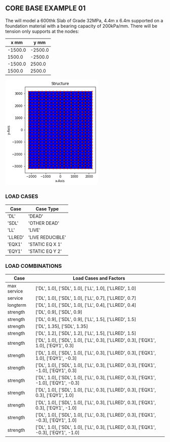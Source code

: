 ## CORE BASE EXAMPLE 01

The will model a 600thk Slab of Grade 32MPa, 4.4m x 6.4m supported on a foundation material with a 
bearing capacity of 200kPa/mm. There will be tension only supports at the nodes:

| x mm        | y mm        |
| ----------- | ----------- |
| -1500.0     | -2500.0     |
|  1500.0     | -2500.0     |
| -1500.0     |  2500.0     |
|  1500.0     |  2500.0     |

![image](Core_Base_Example_01_mesh_plot.png)

### LOAD CASES

| Case        | Case Type |
| ----------- | ------ |
| 'DL'        | 'DEAD' |
| 'SDL'       | 'OTHER DEAD' |
| 'LL'        | 'LIVE' |
| 'LLRED'     | 'LIVE REDUCIBLE' |
| 'EQX1'      | 'STATIC EQ X 1' |
| 'EQY1'      | 'STATIC EQ Y 2' |

### LOAD COMBINATIONS

| Case        | Load Cases and Factors                                 |
| ----------- | ------------------------------------------------------ |
| max service | ['DL', 1.0], ['SDL', 1.0], ['LL', 1.0], ['LLRED', 1.0] |
| service     | ['DL', 1.0], ['SDL', 1.0], ['LL', 0.7], ['LLRED', 0.7] |
| longterm    | ['DL', 1.0], ['SDL', 1.0], ['LL', 0.4], ['LLRED', 0.4] |
| strength    | ['DL', 0.9], ['SDL', 0.9]                              |
| strength    | ['DL', 0.9], ['SDL', 0.9], ['LL', 1.5], ['LLRED', 1.5] |
| strength    | ['DL', 1.35], ['SDL', 1.35]                            |
| strength    | ['DL', 1.2], ['SDL', 1.2], ['LL', 1.5], ['LLRED', 1.5] |
| strength    | ['DL', 1.0], ['SDL', 1.0], ['LL', 0.3], ['LLRED', 0.3], ['EQX1', 1.0], ['EQY1', 0.3] |
| strength    | ['DL', 1.0], ['SDL', 1.0], ['LL', 0.3], ['LLRED', 0.3], ['EQX1', 1.0], ['EQY1', -0.3] |
| strength    | ['DL', 1.0], ['SDL', 1.0], ['LL', 0.3], ['LLRED', 0.3], ['EQX1', -1.0], ['EQY1', 0.3] |
| strength    | ['DL', 1.0], ['SDL', 1.0], ['LL', 0.3], ['LLRED', 0.3], ['EQX1', -1.0], ['EQY1', -0.3] |
| strength    | ['DL', 1.0], ['SDL', 1.0], ['LL', 0.3], ['LLRED', 0.3], ['EQX1', 0.3], ['EQY1', 1.0] |
| strength    | ['DL', 1.0], ['SDL', 1.0], ['LL', 0.3], ['LLRED', 0.3], ['EQX1', 0.3], ['EQY1', -1.0] |
| strength    | ['DL', 1.0], ['SDL', 1.0], ['LL', 0.3], ['LLRED', 0.3], ['EQX1', -0.3], ['EQY1', 1.0] |
| strength    | ['DL', 1.0], ['SDL', 1.0], ['LL', 0.3], ['LLRED', 0.3], ['EQX1', -0.3], ['EQY1', -1.0] |
